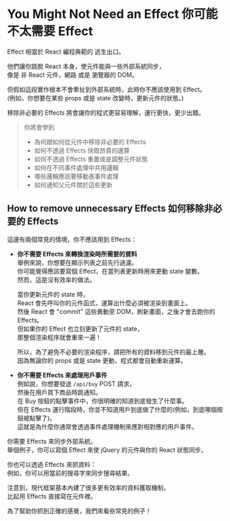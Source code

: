 # You Might Not Need an Effect 你可能不太需要 Effect

Effect 相當於 React 編程典範的 逃生出口。

他們讓你跳脫 React 本身，使元件能與一些外部系統同步，  
像是 非 React 元件，網路 或是 瀏覽器的 DOM。

但假如這段實作根本不會牽扯到外部系統時，此時你不應該使用到 Effect。  
(例如，你想要在某些 props 或是 state 改變時，更新元件的狀態。)

移除非必要的 Effects 將會讓你的程式更容易理解，運行更快，更少出錯。

> 你將會學到
>
> - 為何跟如何從元件中移除非必要的 Effects
> - 如何不透過 Effects 快取昂貴的運算
> - 如何不透過 Effects 重置或是調整元件狀態
> - 如何在不同事件處理中共用邏輯
> - 哪些邏輯應該要移動進事件處理
> - 如何通知父元件關於這些更新

## How to remove unnecessary Effects 如何移除非必要的 Effects

這邊有兩個常見的情境，你不應該用到 Effects：

- **你不需要 Effects 來轉換渲染時所需要的資料**  
  舉例來說，你想要在顯示列表之前先行過濾。  
  你可能覺得應該要寫個 Effect，在當列表更新時用來更動 state 變數。  
  然而，這是沒有效率的做法。

  當你更新元件的 state 時，  
  React 會先呼叫你的元件函式，運算出什麼必須被渲染到畫面上。  
  然後 React 會 "commit" 這些異動至 DOM，刷新畫面，之後才會去跑你的 Effects。  
  但如果你的 Effect 也立刻更新了元件的 state，  
  那整個渲染程序就會重來一遍！

  所以，為了避免不必要的渲染程序，請把所有的資料移到元件的最上層。  
  因為無論你的 props 或是 state 更動，程式都會自動重新運算。

- **你不需要 Effects 來處理用戶事件**  
  例如說，你想要發送 `/api/buy` POST 請求，  
  然後在用戶買下商品時跳通知。  
  在 Buy 按鈕的點擊事件中，你很明確的知道到底發生了什麼事。  
  但在 Effects 運行階段時，你並不知道用戶到底做了什麼的(例如，到底哪個按鈕被點擊了)。  
  這就是為什麼你通常會透過事件處理機制來應對相對應的用戶事件。

你需要 Effects 來同步外部系統。  
舉個例子，你可以寫個 Effect 來使 jQuery 的元件與你的 React 狀態同步。

你也可以透過 Effects 來抓資料：  
例如，你可以用當前的搜尋字來同步搜尋結果。

注意到，現代框架基本內建了很多更有效率的資料獲取機制，  
比起用 Effects 直接寫在元件裡。

為了幫助你抓到正確的感覺，我們來看些常見的例子！
